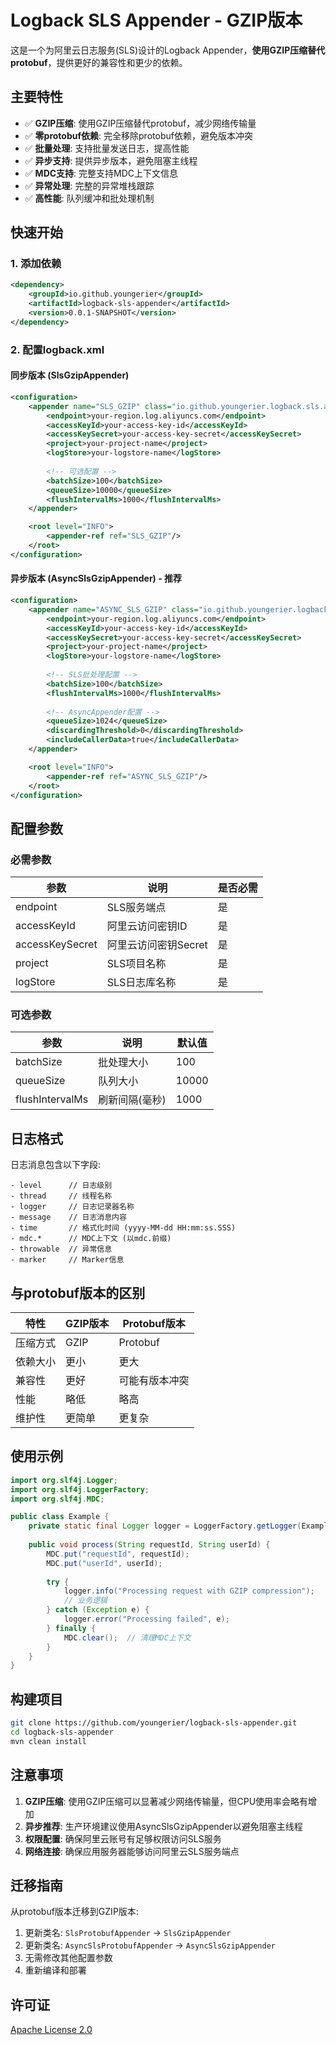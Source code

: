 # Logback SLS Appender - GZIP版本

这是一个为阿里云日志服务(SLS)设计的Logback Appender，**使用GZIP压缩替代protobuf**，提供更好的兼容性和更少的依赖。

## 主要特性

- ✅ **GZIP压缩**: 使用GZIP压缩替代protobuf，减少网络传输量
- ✅ **零protobuf依赖**: 完全移除protobuf依赖，避免版本冲突
- ✅ **批量处理**: 支持批量发送日志，提高性能
- ✅ **异步支持**: 提供异步版本，避免阻塞主线程
- ✅ **MDC支持**: 完整支持MDC上下文信息
- ✅ **异常处理**: 完整的异常堆栈跟踪
- ✅ **高性能**: 队列缓冲和批处理机制

## 快速开始

### 1. 添加依赖

```xml
<dependency>
    <groupId>io.github.youngerier</groupId>
    <artifactId>logback-sls-appender</artifactId>
    <version>0.0.1-SNAPSHOT</version>
</dependency>
```

### 2. 配置logback.xml

#### 同步版本 (SlsGzipAppender)

```xml
<configuration>
    <appender name="SLS_GZIP" class="io.github.youngerier.logback.sls.appender.SlsGzipAppender">
        <endpoint>your-region.log.aliyuncs.com</endpoint>
        <accessKeyId>your-access-key-id</accessKeyId>
        <accessKeySecret>your-access-key-secret</accessKeySecret>
        <project>your-project-name</project>
        <logStore>your-logstore-name</logStore>
        
        <!-- 可选配置 -->
        <batchSize>100</batchSize>
        <queueSize>10000</queueSize>
        <flushIntervalMs>1000</flushIntervalMs>
    </appender>

    <root level="INFO">
        <appender-ref ref="SLS_GZIP"/>
    </root>
</configuration>
```

#### 异步版本 (AsyncSlsGzipAppender) - 推荐

```xml
<configuration>
    <appender name="ASYNC_SLS_GZIP" class="io.github.youngerier.logback.sls.appender.AsyncSlsGzipAppender">
        <endpoint>your-region.log.aliyuncs.com</endpoint>
        <accessKeyId>your-access-key-id</accessKeyId>
        <accessKeySecret>your-access-key-secret</accessKeySecret>
        <project>your-project-name</project>
        <logStore>your-logstore-name</logStore>
        
        <!-- SLS批处理配置 -->
        <batchSize>100</batchSize>
        <flushIntervalMs>1000</flushIntervalMs>
        
        <!-- AsyncAppender配置 -->
        <queueSize>1024</queueSize>
        <discardingThreshold>0</discardingThreshold>
        <includeCallerData>true</includeCallerData>
    </appender>

    <root level="INFO">
        <appender-ref ref="ASYNC_SLS_GZIP"/>
    </root>
</configuration>
```

## 配置参数

### 必需参数

| 参数 | 说明 | 是否必需 |
|------|------|----------|
| endpoint | SLS服务端点 | 是 |
| accessKeyId | 阿里云访问密钥ID | 是 |
| accessKeySecret | 阿里云访问密钥Secret | 是 |
| project | SLS项目名称 | 是 |
| logStore | SLS日志库名称 | 是 |

### 可选参数

| 参数 | 说明 | 默认值 |
|------|------|--------|
| batchSize | 批处理大小 | 100 |
| queueSize | 队列大小 | 10000 |
| flushIntervalMs | 刷新间隔(毫秒) | 1000 |

## 日志格式

日志消息包含以下字段:

```
- level      // 日志级别
- thread     // 线程名称
- logger     // 日志记录器名称
- message    // 日志消息内容
- time       // 格式化时间 (yyyy-MM-dd HH:mm:ss.SSS)
- mdc.*      // MDC上下文 (以mdc.前缀)
- throwable  // 异常信息
- marker     // Marker信息
```

## 与protobuf版本的区别

| 特性 | GZIP版本 | Protobuf版本 |
|------|----------|--------------|
| 压缩方式 | GZIP | Protobuf |
| 依赖大小 | 更小 | 更大 |
| 兼容性 | 更好 | 可能有版本冲突 |
| 性能 | 略低 | 略高 |
| 维护性 | 更简单 | 更复杂 |

## 使用示例

```java
import org.slf4j.Logger;
import org.slf4j.LoggerFactory;
import org.slf4j.MDC;

public class Example {
    private static final Logger logger = LoggerFactory.getLogger(Example.class);
    
    public void process(String requestId, String userId) {
        MDC.put("requestId", requestId);
        MDC.put("userId", userId);
        
        try {
            logger.info("Processing request with GZIP compression");
            // 业务逻辑
        } catch (Exception e) {
            logger.error("Processing failed", e);
        } finally {
            MDC.clear();  // 清理MDC上下文
        }
    }
}
```

## 构建项目

```bash
git clone https://github.com/youngerier/logback-sls-appender.git
cd logback-sls-appender
mvn clean install
```

## 注意事项

1. **GZIP压缩**: 使用GZIP压缩可以显著减少网络传输量，但CPU使用率会略有增加
2. **异步推荐**: 生产环境建议使用AsyncSlsGzipAppender以避免阻塞主线程
3. **权限配置**: 确保阿里云账号有足够权限访问SLS服务
4. **网络连接**: 确保应用服务器能够访问阿里云SLS服务端点

## 迁移指南

从protobuf版本迁移到GZIP版本:

1. 更新类名: `SlsProtobufAppender` → `SlsGzipAppender`
2. 更新类名: `AsyncSlsProtobufAppender` → `AsyncSlsGzipAppender`
3. 无需修改其他配置参数
4. 重新编译和部署

## 许可证

[Apache License 2.0](LICENSE)
